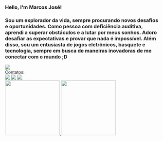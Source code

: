 ### Hello, I'm Marcos José!
### Sou um explorador da vida, sempre procurando novos desafios e oportunidades. Como pessoa com deficiência auditiva, aprendi a superar obstáculos e a lutar por meus sonhos. Adoro desafiar as expectativas e provar que nada é impossível. Além disso, sou um entusiasta de jogos eletrônicos, basquete e tecnologia, sempre em busca de maneiras inovadoras de me conectar com o mundo ;D
<div>
<a href="https://raw.githubusercontent.com/ufrpe-devs/comunidade/main/media/ufrpe-devs-badge.svg" target="_blank"><img src="https://github.com/ufrpe-devs/comunidade" target="_blank"></a>
</div

## Contatos:

<div>
<a href="https://www.instagram.com/melo.marcoss/" target="_blank"><img src="https://img.shields.io/badge/-Instagram-%23E4405F?style=for-the-badge&logo=instagram&logoColor=white" target="_blank"></a>
<a href = "Marcos.meloaguiar@ufrpe.br"><img src="https://img.shields.io/badge/Gmail-D14836?style=for-the-badge&logo=gmail&logoColor=white" target="_blank"></a>
<a href="https://www.linkedin.com/in/marcos-jos%C3%A9-b088b6240/" target="_blank"><img src="https://img.shields.io/badge/-LinkedIn-%230077B5?style=for-the-badge&logo=linkedin&logoColor=white" target="_blank"></a>   
</div>


<div>
<a href="https://github.com/MeloMarcoss">
<img height="180em" src="https://github-readme-stats.vercel.app/api/top-langs/?username=MeloMarcoss&layout=compact&langs_count=7&theme=dracula"/>
<img height="180em" src="https://github-readme-stats.vercel.app/api?username=MeloMarcoss&show_icons=true&theme=dracula&include_all_commits=true&count_private=true"/>
</div>
